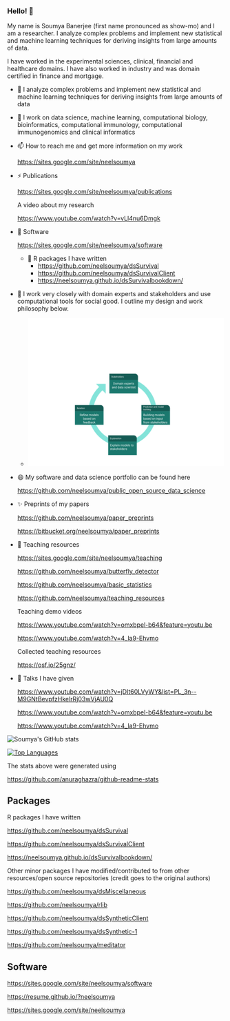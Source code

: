 ### Hello! 👋

My name is Soumya Banerjee (first name pronounced as show-mo) and I am a researcher. I analyze complex problems and implement new statistical and machine learning techniques for deriving insights from large amounts of data.

I have worked in the experimental sciences, clinical, financial and healthcare domains. I have also worked in industry and was domain certified in finance and mortgage.


- 🔭 I analyze complex problems and implement new statistical and machine learning techniques for deriving insights from large amounts of data

- 🌱 I work on data science, machine learning, computational biology, bioinformatics, computational immunology, computational immunogenomics and clinical informatics

- 📫 How to reach me and get more information on my work

     https://sites.google.com/site/neelsoumya
     
- ⚡  Publications

     https://sites.google.com/site/neelsoumya/publications
     
     A video about my research
     
     https://www.youtube.com/watch?v=vLl4nu6Dmgk
     
- 🌱 Software

     https://sites.google.com/site/neelsoumya/software

     - 💬 R packages I have written
          - https://github.com/neelsoumya/dsSurvival
          - https://github.com/neelsoumya/dsSurvivalClient
          - https://neelsoumya.github.io/dsSurvivalbookdown/


- 👯 I work very closely with domain experts and stakeholders and use computational tools for social good. I outline my design and work philosophy below.     

     * ![data science philosophy](research_philosophy.png)


- 😄 My software and data science portfolio can be found here
     
     https://github.com/neelsoumya/public_open_source_data_science
     
- ✨ Preprints of my papers

     https://github.com/neelsoumya/paper_preprints
     
     https://bitbucket.org/neelsoumya/paper_preprints
     
- 💬 Teaching resources

     https://sites.google.com/site/neelsoumya/teaching
     
     https://github.com/neelsoumya/butterfly_detector
     
     https://github.com/neelsoumya/basic_statistics
     
     https://github.com/neelsoumya/teaching_resources
     
     Teaching demo videos 
     
     https://www.youtube.com/watch?v=omxbpel-b64&feature=youtu.be
     
     https://www.youtube.com/watch?v=4_la9-Ehvmo
     
     Collected teaching resources
     
     https://osf.io/25gnz/
     
- 💬 Talks I have given

     https://www.youtube.com/watch?v=jDIt60LVyWY&list=PL_3n--M9GNtBevpfzHkelrRj03wVjAU0Q
     
     https://www.youtube.com/watch?v=omxbpel-b64&feature=youtu.be
     
     https://www.youtube.com/watch?v=4_la9-Ehvmo
     
     
     
![Soumya's GitHub stats](https://github-readme-stats.vercel.app/api?username=neelsoumya&count_private=true&show_icons=true&theme=radical)

[![Top Languages](https://github-readme-stats.vercel.app/api/top-langs/?username=neelsoumya)](https://github.com/neelsoumya/github-readme-stats)

The stats above were generated using

https://github.com/anuraghazra/github-readme-stats


## Packages

R packages I have written

 https://github.com/neelsoumya/dsSurvival
 
 https://github.com/neelsoumya/dsSurvivalClient
 
 https://neelsoumya.github.io/dsSurvivalbookdown/


Other minor packages I have modified/contributed to from other resources/open source repositories (credit goes to the original authors)

 https://github.com/neelsoumya/dsMiscellaneous
 
 https://github.com/neelsoumya/rlib

 https://github.com/neelsoumya/dsSyntheticClient
 
 https://github.com/neelsoumya/dsSynthetic-1

 https://github.com/neelsoumya/meditator


## Software

https://sites.google.com/site/neelsoumya/software

https://resume.github.io/?neelsoumya


https://sites.google.com/site/neelsoumya




<!--
**neelsoumya/neelsoumya** is a ✨ _special_ ✨ repository because its `README.md` (this file) appears on your GitHub profile.

My name is Soumya Banerjee (first name pronounced as show-mo) and I am a researcher.

I analyze complex problems and implement new statistical and machine learning techniques for deriving insights from large amounts of data.

I have worked in financial and healthcare domains and am domain certified in finance and mortgage.

Here are some ideas to get you started:

- 🔭 I’m currently working on analyzing complex problems and implementing new statistical and machine learning techniques for deriving insights from large amounts of data
- 🌱 I’m currently learning ...
- 👯 I’m looking to collaborate on ...
- 🤔 I’m looking for help with ...
- 💬 Ask me about ...
- ⚡ Fun fact: ...
-->
